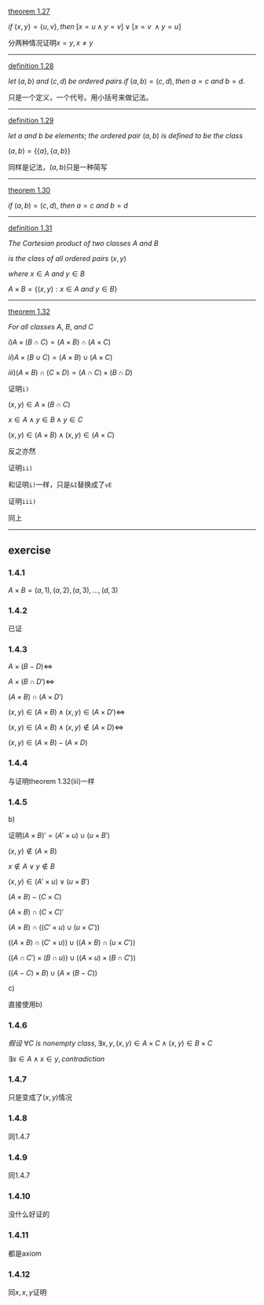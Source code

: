 [theorem 1.27](#t_1_27) 

$if\;\{x,y\}=\{u,v\},then\;[x = u\;\land\;y = v] \lor [x = v\;\land y = u]$

分两种情况证明$x=y,x\not=y$

---

[definition 1.28](#d_1_28)

$let\;(a,b)\;and\;(c, d)\;be\;ordered\ pairs.if\ (a,b)=(c,d), then\ a = c\ and\ b = d.$

只是一个定义，一个代号。用小括号来做记法。

---

[definition 1.29](#d_1_19)

$let\ a\ and\ b\ be\ elements;\ the\ ordered\ pair\ (a, b)\ is\ defined\ to\ be\ the\ class$

$(a,b)=\{\{a\},\{a, b\}\}$

同样是记法，$(a,b)$只是一种简写

---

[theorem 1.30](#t_1_30)

$if\ (a, b) = (c, d),\ then\ a = c\ and\ b = d$

---

[definition 1.31](#d_1_31)

$The\ Cartesian\ product\ of\ two\ classes\ A\ and\ B$

$is\ the\ class\ of\ all\ ordered\ pairs\ (x, y)$

$where\ x\in A\ and\ y \in B$

$A \times B = \{(x, y): x\in A\ and\ y\in B \}$

---

[theorem 1.32](#t_1_32)

$For\ all\ classes\ A,\  B,\ and\ C$

$i) A \times (B \cap C) = (A \times B) \cap (A \times C)$

$ii) A \times (B \cup C) = (A \times B) \cup (A \times C)$

$iii) (A \times B) \cap (C \times D) = (A \cap C) \times (B \cap D)$

证明`i)`

$(x, y) \in A \times (B \cap C)$

$x \in A \land y \in B \land y \in C$

$(x, y) \in (A \times B) \land (x, y) \in (A \times C)$

反之亦然

证明`ii)`

和证明`i)`一样，只是`&I`替换成了`vE`

证明`iii)`

同上

---

## exercise

### 1.4.1

$A \times B = {(a, 1), (a, 2), (a, 3), ..., (d, 3)}$

### 1.4.2

已证

### 1.4.3

$A \times (B - D) \Leftrightarrow$

$A \times (B \cap D') \Leftrightarrow$

$(A \times B) \cap (A \times D')$

$(x, y) \in (A \times B) \land (x, y) \in (A \times D') \Leftrightarrow$

$(x, y) \in (A \times B) \land (x, y) \notin (A \times D) \Leftrightarrow$

$(x, y) \in (A \times B) - (A \times D)$

### 1.4.4

与证明theorem 1.32(iii)一样

### 1.4.5

b)

证明$(A \times B)' = (A' \times u) \cup (u \times B')$

$(x, y) \notin (A \times B)$

$x \notin A \lor y \notin B$

$(x, y) \in (A' \times u) \lor (u \times B')$

$(A \times B) - (C \times C)$

$(A \times B) \cap (C \times C)'$

$(A \times B) \cap ((C' \times u) \cup (u \times C'))$

$((A \times B) \cap (C' \times u)) \cup ((A \times B) \cap (u \times C'))$

$((A \cap C') \times (B \cap u)) \cup ((A \times u) \times (B \cap C'))$

$((A - C) \times B) \cup (A \times (B - C))$

c)

直接使用b)

### 1.4.6

$假设\ \forall C\ is\ nonempty\ class, \exists x, y, (x, y) \in A \times C \land (x, y) \in B \times C$

$\exists x \in A \land x \in y, contradiction$

### 1.4.7

只是变成了$(x, y)$情况

### 1.4.8

同1.4.7

### 1.4.9

同1.4.7

### 1.4.10

没什么好证的

### 1.4.11

都是axiom

### 1.4.12

同${{x}, {x, y}}$证明

